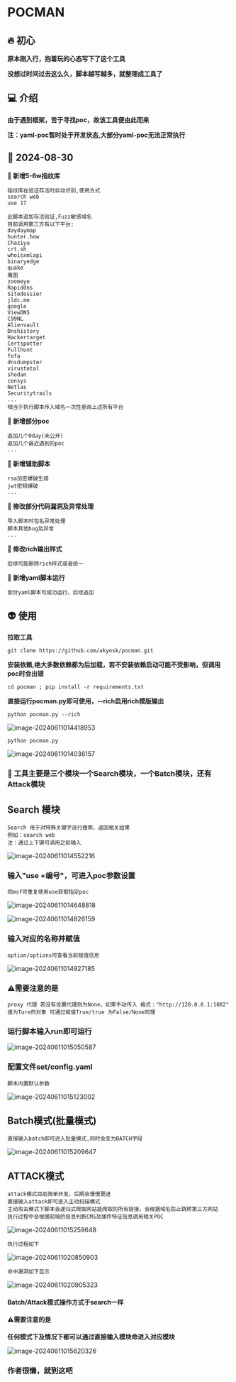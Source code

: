 # POCMAN

## 🔥 初心

**原本刚入行，抱着玩的心态写下了这个工具**

**没想过时间过去这么久，脚本越写越多，就整理成工具了**


## 💻 介绍

**由于遇到框架，苦于寻找poc，故该工具便由此而来**

**注：yaml-poc暂时处于开发状态,大部分yaml-poc无法正常执行**

## 📅 2024-08-30
**🤔 新增5-6w指纹库**
~~~
指纹库在验证存活时自动识别,使用方式
search web
use 17

此脚本追加存活验证,Fuzz敏感域名
目前调用第三方有以下平台:
daydaymap
hunter.how
Chaziyu
crt.sh
whoisxmlapi
binaryedge
quake
鹰图
zoomeye
Rapiddns
Sitedossier
jldc.me
google
ViewDNS
C99NL
Alienvault
Dnshistory
Hackertarget
Certspotter
Fullhunt
fofa
dnsdumpster
virustotal
shodan
censys
Netlas
Securitytrails
...
相当于执行脚本传入域名一次性查询上述所有平台
~~~

**🤔 新增部分poc**
~~~
追加几个0day(未公开)
追加几个最近遇到的poc
...
~~~

**🤔 新增辅助脚本**
~~~
rsa加密爆破生成
jwt密钥爆破
...
~~~

**🤔 修改部分代码漏洞及异常处理**
~~~
导入脚本时包名异常处理
脚本其他bug及异常
...
~~~

**🤔 修改rich输出样式**
~~~
后续可能删除rich样式或者统一
~~~
**🤔 新增yaml脚本运行**
~~~
部分yaml脚本可成功运行，后续追加
~~~

## 👽 使用
**拉取工具**

~~~
git clone https://github.com/akyosk/pocman.git
~~~

**安装依赖,绝大多数依赖都为后加载，若不安装依赖启动可能不受影响，但调用poc时会出错**

~~~
cd pocman ; pip install -r requirements.txt
~~~



**直接运行pocman.py即可使用，--rich启用rich模版输出**

~~~
python pocman.py --rich
~~~

![image-20240611014418953](./image/image-20240611014418953.png)

~~~
python pocman.py
~~~

![image-20240611014036157](./image/image-20240611014036157.png)

### 📓 **工具主要是三个模块一个Search模块，一个Batch模块**，还有Attack模块

## Search 模块

~~~text
Search 用于对特殊关键字进行搜索，返回相关结果
例如：search web
注：通过上下键可调用之前输入
~~~

![image-20240611014552216](./image/image-20240611014552216.png)

### 输入"use +编号"，可进入poc参数设置

~~~
同msf可重复使用use获取指定poc
~~~

![image-20240611014648818](./image/image-20240611014648818.png)

![image-20240611014826159](./image/image-20240611014826159.png)

### 输入对应的名称并赋值

~~~
option/options可查看当前赋值信息
~~~

![image-20240611014927185](./image/image-20240611014927185.png)





### ⚠️**需要注意的是**

~~~text
proxy 代理 若没有设置代理则为None，如果手动传入 格式："http://120.0.0.1:1082"
值为Ture的对象 可通过赋值True/true 为False/None同理
~~~

### 运行脚本输入run即可运行

![image-20240611015050587](./image/image-20240611015050587.png)

### **配置文件**set/config.yaml

~~~
脚本内置默认参数
~~~

![image-20240611015123002](./image/image-20240611015123002.png)

## Batch模式(批量模式)

~~~
直接输入batch即可进入批量模式,同时会变为BATCH字段
~~~

![image-20240611015209647](./image/image-20240611015209647.png)

## ATTACK模式

~~~
attack模式目前简单开发，后期会慢慢更进
直接输入attack即可进入主动扫描模式
主动攻击模式下脚本会递归式爬取网站能爬取的所有链接，会根据域名防止跳转第三方网站
执行过程中会根据前端的信息判断CMS及插件特征信息调用相关POC
~~~

![image-20240611015259648](./image/image-20240611015259648.png)

~~~
执行过程如下
~~~

![image-20240611020850903](./image/image-20240611020850903.png)

~~~
命中漏洞如下显示
~~~

![image-20240611020905323](./image/image-20240611020905323.png)

#### Batch/Attack模式操作方式于search一样

#### ⚠️**需要注意的是**

**任何模式下及情况下都可以通过直接输入模块命进入对应模块**

![image-20240611015620326](./image/image-20240611015620326.png)

### 作者很懒，就到这吧

